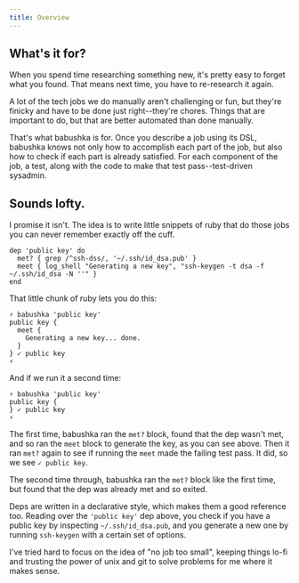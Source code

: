 ```yaml
---
title: Overview
---
```



## What's it for?

When you spend time researching something new, it's pretty easy to forget what you found. That means next time, you have to re-research it again.

A lot of the tech jobs we do manually aren't challenging or fun, but they're finicky and have to be done just right--they're chores. Things that are important to do, but that are better automated than done manually.

That's what babushka is for. Once you describe a job using its DSL, babushka knows not only how to accomplish each part of the job, but also how to check if each part is already satisfied. For each component of the job, a test, along with the code to make that test pass--test-driven sysadmin.


## Sounds lofty.

I promise it isn't. The idea is to write little snippets of ruby that do those jobs you can never remember exactly off the cuff.

    dep 'public key' do
      met? { grep /^ssh-dss/, '~/.ssh/id_dsa.pub' }
      meet { log_shell "Generating a new key", "ssh-keygen -t dsa -f ~/.ssh/id_dsa -N ''" }
    end

That little chunk of ruby lets you do this:

    ⚡ babushka 'public key'
    public key {
      meet {
        Generating a new key... done.
      }
    } ✓ public key
    ⚡ 

And if we run it a second time:

    ⚡ babushka 'public key'
    public key {
    } ✓ public key
    ⚡

The first time, babushka ran the `met?` block, found that the dep wasn't met, and so ran the `meet` block to generate the key, as you can see above. Then it ran `met?` again to see if running the `meet` made the failing test pass. It did, so we see `✓ public key`.

The second time through, babushka ran the `met?` block like the first time, but found that the dep was already met and so exited.

Deps are written in a declarative style, which makes them a good reference too. Reading over the `'public key'` dep above, you check if you have a public key by inspecting `~/.ssh/id_dsa.pub`, and you generate a new one by running `ssh-keygen` with a certain set of options.

I've tried hard to focus on the idea of "no job too small", keeping things lo-fi and trusting the power of unix and git to solve problems for me where it makes sense.

